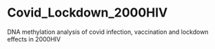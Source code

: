 # Covid_Lockdown_2000HIV
DNA methylation analysis of covid infection, vaccination and lockdown effects in 2000HIV
